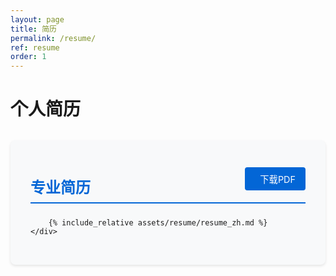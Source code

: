 ```yaml
---
layout: page
title: 简历
permalink: /resume/
ref: resume
order: 1
---
```


# 个人简历

<div class="resume-container">
    <div class="resume-section">
        <div class="section-header">
            <h2>专业简历</h2>
            <a href="/assets/resume/pdf/resume_zh.pdf" class="btn btn-primary" download>
                <i class="fas fa-download"></i> 下载PDF
            </a>
        </div>
        
        {% include_relative assets/resume/resume_zh.md %}
    </div>
</div>

<style>
.resume-container {
    display: flex;
    flex-direction: column;
    gap: 2rem;
    margin: 2rem 0;
}

.resume-section {
    background-color: #f8f9fa;
    padding: 2rem;
    border-radius: 8px;
    box-shadow: 0 2px 4px rgba(0,0,0,0.1);
}

.section-header {
    display: flex;
    justify-content: space-between;
    align-items: center;
    margin-bottom: 1.5rem;
    padding-bottom: 0.5rem;
    border-bottom: 2px solid #0366d6;
}

.section-header h2 {
    color: #0366d6;
    margin: 0;
}

.btn-primary {
    background-color: #0366d6;
    color: white;
    padding: 0.5rem 1rem;
    border-radius: 4px;
    text-decoration: none;
    transition: background-color 0.3s;
    font-size: 0.9rem;
}

.btn-primary:hover {
    background-color: #0256b4;
    color: white;
    text-decoration: none;
}

.fas {
    margin-right: 0.5rem;
}

/* Markdown 样式优化 */
.resume-section h1 {
    font-size: 1.8rem;
    margin-bottom: 1.5rem;
}

.resume-section h2 {
    font-size: 1.5rem;
    margin-top: 1.5rem;
}

.resume-section h3 {
    font-size: 1.3rem;
    color: #333;
    margin-top: 1.2rem;
}

.resume-section ul {
    padding-left: 1.5rem;
}

.resume-section li {
    margin-bottom: 0.5rem;
}

.resume-section strong {
    color: #0366d6;
}
</style> 